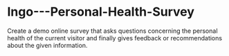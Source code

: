 # Ingo---Personal-Health-Survey
Create a demo online survey that asks questions concerning the personal health of the current visitor and finally gives feedback or recommendations about the given information.
